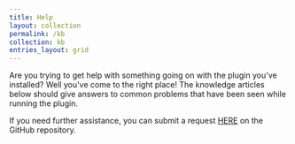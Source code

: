 ```yaml
---
title: Help
layout: collection
permalink: /kb
collection: kb
entries_layout: grid
---
```


Are you trying to get help with something going on with the plugin you've installed? Well you've come to the right place! The knowledge articles below should give answers to common problems that have been seen while running the plugin.

If you need further assistance, you can submit a request [HERE](https://github.com/jeff-winn/homebridge-automower-platform/issues/new/choose) on the GitHub repository.